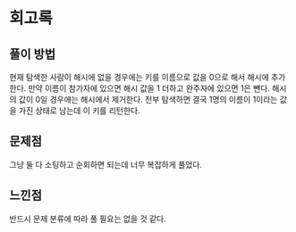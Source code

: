 # 회고록

## 풀이 방법
현재 탐색한 사람이 해시에 없을 경우에는 키를 이름으로 값을 0으로 해서 해시에 추가한다. 만약 이름이 참가자에 있으면 해시 값을 1 더하고 완주자에 있으면 1은 뺀다. 해시의 값이 0일 경우에는 해시에서 제거한다. 전부 탐색하면 결국 1명의 이름이 1이라는 값을 가진 상태로 남는데 이 키를 리턴한다.

## 문제점
그냥 둘 다 소팅하고 순회하면 되는데 너무 복잡하게 풀었다.

## 느낀점
반드시 문제 분류에 따라 풀 필요는 없을 것 같다.